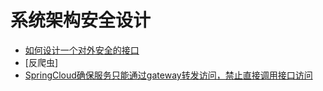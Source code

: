 # 系统架构安全设计

* [如何设计一个对外安全的接口](ru-he-she-ji-yi-ge-dui-wai-an-quan-de-jie-kou.md)
* \[反爬虫\]
* [SpringCloud确保服务只能通过gateway转发访问，禁止直接调用接口访问](xi-tong-jia-gou-an-quan-she-ji.md)

